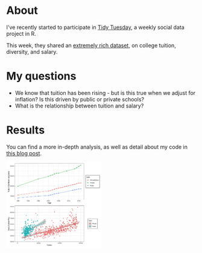 # About
I've recently started to participate in [Tidy Tuesday](https://thomasmock.netlify.com/post/tidytuesday-a-weekly-social-data-project-in-r/), a weekly social data project in R.  

This week, they shared an [extremely rich dataset](https://github.com/rfordatascience/tidytuesday/tree/master/data/2020/2020-03-10), on college tuition, diversity, and salary.  

# My questions 
- We know that tuition has been rising - but is this true when we adjust for inflation? Is this driven by public or private schools?  
- What is the relationship between tuition and salary?

# Results
You can find a more in-depth analysis, as well as detail about my code in [this blog post](https://robin-sifre.netlify.app/post/tidy/tidytues-tuition/).

<img src="https://github.com/rrobinn/tidy-tuesday/blob/master/20200310-Tuition-Diversity/combined_fig.jpg" alt="" height="50%" width="50%">


